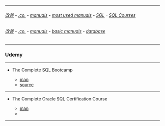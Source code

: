 
---

###### [改善](https://github.com/ttltrk/0C/blob/master/README.MD) - [.co.](https://github.com/ttltrk/PRG/blob/master/CODING.MD) - [manuals](https://github.com/ttltrk/PRG/blob/master/MAN.MD) - [most used manuals](https://github.com/ttltrk/PRG/blob/master/MUM.MD) - [SQL](https://github.com/ttltrk/DB/blob/master/SQL/DOC/OSM/OSM.MD) - [SQL Courses](https://github.com/ttltrk/DB/blob/master/SQL/DOC/OSM/SC/SC.MD)

###### [改善](https://github.com/ttltrk/0C/blob/master/README.MD) - [.co.](https://github.com/ttltrk/PRG/blob/master/CODING.MD) - [manuals](https://github.com/ttltrk/PRG/blob/master/MAN.MD) - [basic manuals](https://github.com/ttltrk/PRG/blob/master/MANUALS.MD) - [database](https://github.com/ttltrk/DB/blob/master/DBM/DBM.MD)

---

### Udemy

---

* The Complete SQL Bootcamp
  
  + [man](https://github.com/ttltrk/DB/blob/master/SQL/DOC/UDEMY_SQL_BOOT.MD)
  + [source](https://www.udemy.com/the-complete-sql-bootcamp/learn/v4/overview)

---

* The Complete Oracle SQL Certification Course

  + [man](https://github.com/ttltrk/DB/blob/master/SQL/DOC/UDEMY_SQL_CER.MD)
  + []()
  
---
